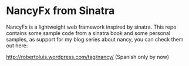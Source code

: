 NancyFx from Sinatra
==================

NancyFx is a lightweight web framework inspired by sinatra. This repo contains some sample code from a sinatra book and some personal samples, as support for my blog series about nancy, you can check them out here:

http://robertoluis.wordpress.com/tag/nancy/ (Spanish only by now)

